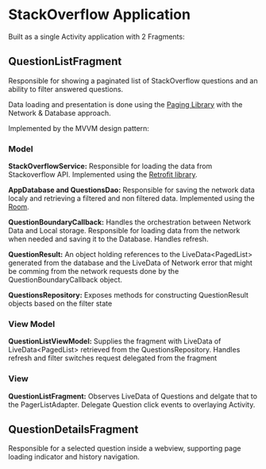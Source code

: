 

<h1>StackOverflow Application</h1>
  
  Built as a single Activity application with 2 Fragments:
  
  <h2>QuestionListFragment</h2> 
  Responsible for showing a paginated list of StackOverflow questions and an ability to filter answered questions.
  
  Data loading and presentation is done using the [Paging Library](https://developer.android.com/topic/libraries/architecture/paging) with the Network & Database approach.
  
  Implemented by the MVVM design pattern:
  
  <h3>Model</h3>
  
  **StackOverflowService:** Responsible for loading the data from Stackoverflow API. Implemented using the [Retrofit library](https://square.github.io/retrofit/).
  
  **AppDatabase and QuestionsDao:** Responsible for saving the network data localy and retrieving a filtered and non filtered data. Implemented using the [Room](https://developer.android.com/jetpack/androidx/releases/room).
  
  **QuestionBoundaryCallback:** Handles the orchestration between Network Data and Local storage. 
  Responsible for loading data from the network when needed and saving it to the Database.
  Handles refresh.
  
  **QuestionResult:** An object holding references to the LiveData<PagedList<Question>> generated from the database and the LiveData of Network error that might be comming from the network requests done by the QuestionBoundaryCallback object.
  
  **QuestionsRepository:** Exposes methods for constructing QuestionResult objects based on the filter state
  
 <h3>View Model</h3>   
      
  **QuestionListViewModel:** Supplies the fragment with LiveData of LiveData<PagedList<Question>> retrieved from the QuestionsRepository.
  Handles refresh and filter switches request delegated from the fragment 
  
  <h3>View</h3>
  
  **QuestionListFragment:** Observes LiveData of Questions and delgate that to the PagerListAdapter.
  Delegate Question click events to overlaying Activity. 
  
  
  <h2>QuestionDetailsFragment</h2>
  Responsible for a selected question inside a webview, supporting page loading indicator and history navigation.
  
  
  
  
  

